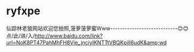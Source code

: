 # ryfxpe
仙踪林老狼网站欢迎您拍照,菠萝菠萝蜜Www----------------------------😊😊点/此/进/入/http://www.baidu.com/link?url=NoK8PT47PahMhFH8Vie_jnciyIKNTTtVBQKpill6udK&amp;wd
